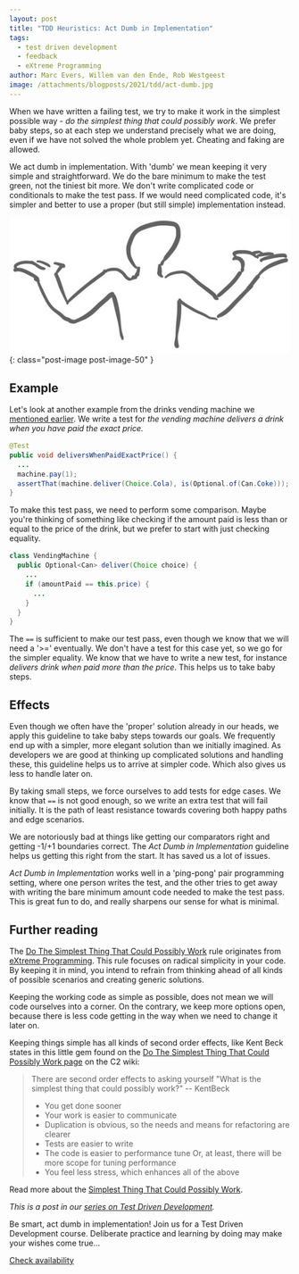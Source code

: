 ```yaml
---
layout: post
title: "TDD Heuristics: Act Dumb in Implementation"
tags:
  - test driven development
  - feedback
  - eXtreme Programming
author: Marc Evers, Willem van den Ende, Rob Westgeest
image: /attachments/blogposts/2021/tdd/act-dumb.jpg
---
```


When we have written a failing test, we try to make it work in the simplest
possible way - _do the simplest thing that could possibly work_. We prefer baby
steps, so at each step we understand precisely what we are doing, even if we
have not solved the whole problem yet. Cheating and faking are allowed.

We act dumb in implementation. With 'dumb' we mean keeping it very simple
and straightforward. We do the bare minimum to make the test green, not the
tiniest bit more. We don't write complicated code or conditionals to make the
test pass. If we would need complicated code, it's simpler and better to use a
proper (but still simple) implementation instead.

![act dumb in implementation - person shrugging](/attachments/blogposts/2021/tdd/act-dumb.jpg)
{: class="post-image post-image-50" }

## Example

Let's look at another example from the drinks vending machine we [mentioned
earlier](/2021/06/28/tdd-think-about-design-in-test.html). We write a test for
_the vending machine delivers a drink when you have paid the exact price._ 

```java
@Test
public void deliversWhenPaidExactPrice() {
  ...
  machine.pay(1);
  assertThat(machine.deliver(Choice.Cola), is(Optional.of(Can.Coke)));
}
```

To make this test pass, we need to perform some comparison. Maybe you're
thinking of something like checking if the amount paid is less than or equal to
the price of the drink, but we prefer to start with just checking equality.

```java
class VendingMachine {
  public Optional<Can> deliver(Choice choice) {
    ...
    if (amountPaid == this.price) {
      ...
    }
  }
}
```

The `==` is sufficient to make our test pass, even though we know that we will
need a '>=' eventually. We don't have a test for this case yet, so we go for the
simpler equality. We know that we have to write a new test, for instance
_delivers drink when paid more than the price_. This helps us to take baby
steps.

## Effects

Even though we often have the 'proper' solution already in our heads, we apply
this guideline to take baby steps towards our goals. We frequently end up with a
simpler, more elegant solution than we initially imagined. As developers we are
good at thinking up complicated solutions and handling these, this guideline
helps us to arrive at simpler code. Which also gives us less to handle later on.

By taking small steps, we force ourselves to add tests for edge cases. We
know that `==` is not good enough, so we write an extra test that will fail
initially. It is the path of least resistance towards covering both happy paths
and edge scenarios.

We are notoriously bad at things like getting our comparators right and getting -1/+1 boundaries correct. The _Act Dumb in Implementation_ guideline helps us
getting this right from the start. It has saved us a lot of issues.

_Act Dumb in Implementation_ works well in a 'ping-pong' pair programming
setting, where one person writes the test, and the other tries to get away with
writing the bare minimum amount code needed to make the test pass. This is great
fun to do, and really sharpens our sense for what is minimal.

## Further reading

The [Do The Simplest Thing That Could Possibly
Work](https://ronjeffries.com/xprog/articles/practices/pracsimplest/) rule
originates from [eXtreme
Programming](https://www.agilealliance.org/glossary/xp). This rule focuses on
radical simplicity in your code. By keeping it in mind, you intend to refrain
from thinking ahead of all kinds of possible scenarios and creating generic
solutions. 

Keeping the working code as simple as possible, does not mean we will code
ourselves into a corner. On the contrary, we keep more options open, because
there is less code getting in the way when we need to change it later on.

Keeping things simple has all kinds of second order effects, like Kent Beck
states in this little gem found on the [Do The Simplest Thing That Could
Possibly Work page](http://c2.com/xp/DoTheSimplestThingThatCouldPossiblyWork.html) on the C2 wiki:

> There are second order effects to asking yourself "What is the simplest thing that could possibly work?" -- KentBeck
> -   You get done sooner
> -   Your work is easier to communicate
> -   Duplication is obvious, so the needs and means for refactoring are clearer
> -   Tests are easier to write
> -   The code is easier to performance tune Or, at least, there will be more scope for tuning performance
> -   You feel less stress, which enhances all of the above 

Read more about the [Simplest Thing That Could Possibly Work](https://www.artima.com/articles/the-simplest-thing-that-could-possibly-work).

_This is a post in our [series on Test Driven Development](/blog-by-tag#tag-test-driven-development)._

<aside>
  <p>Be smart, act dumb in implementation! Join us for a Test Driven Development course. Deliberate practice and learning by doing may make your wishes come true...
  </p>
  <p><div>
    <a href="/training/test-driven-development">Check availability</a>
  </div></p>
</aside>
